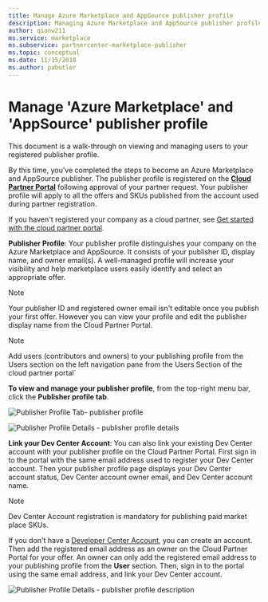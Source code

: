 ```yaml
---
title: Manage Azure Marketplace and AppSource publisher profile
description: Managing Azure Marketplace and AppSource publisher profile
author: qianw211
ms.service: marketplace
ms.subservice: partnercenter-marketplace-publisher
ms.topic: conceptual
ms.date: 11/15/2018
ms.author: pabutler
---
```


# Manage 'Azure Marketplace' and 'AppSource' publisher profile

This document is a walk-through on viewing and managing users to your
registered publisher profile.

By this time, you've completed the steps to become an Azure
Marketplace and AppSource publisher. The publisher profile is registered
on the **[Cloud Partner Portal](https://cloudpartner.azure.com/)**
following approval of your partner request. Your publisher profile will
apply to all the offers and SKUs published from the account used during
partner registration.

If you haven't registered your company as a cloud partner, see [Get started with the cloud partner portal](https://docs.microsoft.com/azure/marketplace/cloud-partner-portal-orig/cloud-partner-portal-getting-started-with-the-cloud-partner-portal).

**Publisher Profile**: Your publisher profile distinguishes your company
on the Azure Marketplace and AppSource. It consists of your publisher
ID, display name, and owner email(s). A well-managed profile will
increase your visibility and help marketplace users easily identify and
select an appropriate offer.

> [!NOTE]
> Your publisher ID and registered owner email isn't editable once you publish your first offer. However you can view your profile and edit the publisher display name from the Cloud Partner Portal.

<!-- Dummy comment added to suppress MD linter warning -->

> [!NOTE]
> Add users (contributors and owners) to your publishing profile from the Users section on the left navigation pane from the Users Section of the cloud partner portal`

**To view and manage your publisher profile**, from the top-right menu
bar, click the **Publisher profile tab**.

![Publisher Profile
Tab- publisher profile](./media/cloud-partner-portal-how-to-manage-publisher-profile/publisherprofilenew.png)

![Publisher Profile
Details - publisher profile details](./media/cloud-partner-portal-how-to-manage-publisher-profile/publisherprofiledetails.png)

**Link your Dev Center Account**: You can also link your existing Dev
Center account with your publisher profile on the Cloud Partner Portal.
First sign in to the portal with the same email address used to register
your Dev Center account. Then your publisher profile page displays your Dev Center account status, Dev Center account owner email, and Dev Center account name.

>[!NOTE]
>Dev Center Account registration is mandatory for publishing paid market place SKUs.

If you don't have a [Developer Center Account](./cloud-partner-portal-dev-center-accounts-registration.md),
you can create an account. Then add the registered email address as an
owner on the Cloud Partner Portal for your offer. An owner can only add
the registered email address to your publishing profile from the
**User** section. Then, sign in to the portal using the same email
address, and link your Dev Center account.

![Publisher Profile
Details - publisher profile description](./media/cloud-partner-portal-how-to-manage-publisher-profile/publisherprofiledescription.png)
